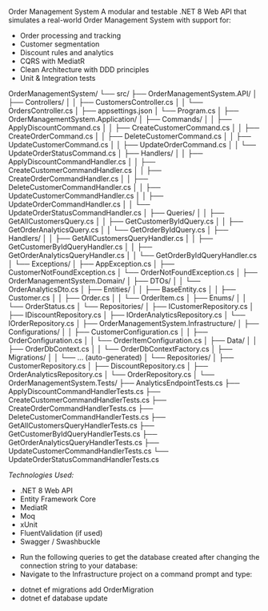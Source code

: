 Order Management System
A modular and testable .NET 8 Web API that simulates a real-world Order Management System with support for:

- Order processing and tracking
- Customer segmentation
- Discount rules and analytics
- CQRS with MediatR
- Clean Architecture with DDD principles
- Unit & Integration tests

OrderManagementSystem/
└── src/
    ├── OrderManagementSystem.API/
    │   ├── Controllers/
    │   │   ├── CustomersController.cs
    │   │   └── OrdersController.cs
    │   ├── appsettings.json
    │   └── Program.cs
    │
    ├── OrderManagementSystem.Application/
    │   ├── Commands/
    │   │   ├── ApplyDiscountCommand.cs
    │   │   ├── CreateCustomerCommand.cs
    │   │   ├── CreateOrderCommand.cs
    │   │   ├── DeleteCustomerCommand.cs
    │   │   ├── UpdateCustomerCommand.cs
    │   │   ├── UpdateOrderCommand.cs
    │   │   └── UpdateOrderStatusCommand.cs
    │   ├── Handlers/
    │   │   ├── ApplyDiscountCommandHandler.cs
    │   │   ├── CreateCustomerCommandHandler.cs
    │   │   ├── CreateOrderCommandHandler.cs
    │   │   ├── DeleteCustomerCommandHandler.cs
    │   │   ├── UpdateCustomerCommandHandler.cs
    │   │   ├── UpdateOrderCommandHandler.cs
    │   │   └── UpdateOrderStatusCommandHandler.cs
    │   ├── Queries/
    │   │   ├── GetAllCustomersQuery.cs
    │   │   ├── GetCustomerByIdQuery.cs
    │   │   ├── GetOrderAnalyticsQuery.cs
    │   │   └── GetOrderByIdQuery.cs
    │   ├── Handlers/
    │   │   ├── GetAllCustomersQueryHandler.cs
    │   │   ├── GetCustomerByIdQueryHandler.cs
    │   │   ├── GetOrderAnalyticsQueryHandler.cs
    │   │   └── GetOrderByIdQueryHandler.cs
    │   └── Exceptions/
    │       ├── AppException.cs
    │       ├── CustomerNotFoundException.cs
    │       └── OrderNotFoundException.cs
    │
    ├── OrderManagementSystem.Domain/
    │   ├── DTOs/
    │   │   └── OrderAnalyticsDto.cs
    │   ├── Entities/
    │   │   ├── BaseEntity.cs
    │   │   ├── Customer.cs
    │   │   ├── Order.cs
    │   │   └── OrderItem.cs
    │   ├── Enums/
    │   │   └── OrderStatus.cs
    │   └── Repositories/
    │       ├── ICustomerRepository.cs
    │       ├── IDiscountRepository.cs
    │       ├── IOrderAnalyticsRepository.cs
    │       └── IOrderRepository.cs
    │
    ├── OrderManagementSystem.Infrastructure/
    │   ├── Configurations/
    │   │   ├── CustomerConfiguration.cs
    │   │   ├── OrderConfiguration.cs
    │   │   └── OrderItemConfiguration.cs
    │   ├── Data/
    │   │   ├── OrderDbContext.cs
    │   │   └── OrderDbContextFactory.cs
    │   ├── Migrations/
    │   │   └── ... (auto-generated)
    │   └── Repositories/
    │       ├── CustomerRepository.cs
    │       ├── DiscountRepository.cs
    │       ├── OrderAnalyticsRepository.cs
    │       └── OrderRepository.cs
    │
    └── OrderManagementSystem.Tests/
        ├── AnalyticsEndpointTests.cs
        ├── ApplyDiscountCommandHandlerTests.cs
        ├── CreateCustomerCommandHandlerTests.cs
        ├── CreateOrderCommandHandlerTests.cs
        ├── DeleteCustomerCommandHandlerTests.cs
        ├── GetAllCustomersQueryHandlerTests.cs
        ├── GetCustomerByIdQueryHandlerTests.cs
        ├── GetOrderAnalyticsQueryHandlerTests.cs
        ├── UpdateCustomerCommandHandlerTests.cs
        └── UpdateOrderStatusCommandHandlerTests.cs


*Technologies Used:*
- .NET 8 Web API
- Entity Framework Core
- MediatR
- Moq
- xUnit
- FluentValidation (if used)
- Swagger / Swashbuckle


* Run the following queries to get the database created after changing the connection string to your database:
* Navigate to the Infrastructure project on a command prompt and type:
 - dotnet ef migrations add OrderMigration
 - dotnet ef database update
